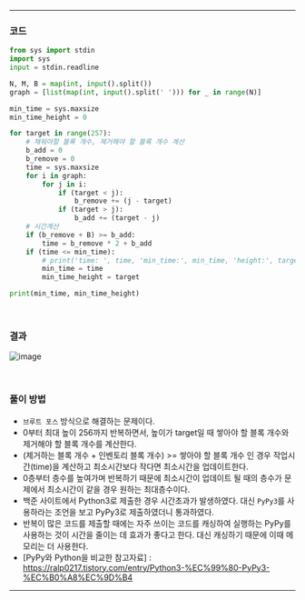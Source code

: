 ___
### 코드
```python
from sys import stdin
import sys
input = stdin.readline

N, M, B = map(int, input().split())
graph = [list(map(int, input().split(' '))) for _ in range(N)]

min_time = sys.maxsize
min_time_height = 0

for target in range(257):
    # 채워야할 블록 개수, 제거해야 할 블록 개수 계산
    b_add = 0
    b_remove = 0
    time = sys.maxsize
    for i in graph:
        for j in i:
            if (target < j):
                b_remove += (j - target)
            if (target > j):
                b_add += (target - j)
    # 시간계산
    if (b_remove + B) >= b_add:
        time = b_remove * 2 + b_add
    if (time <= min_time):
        # print('time: ', time, 'min_time:', min_time, 'height:', target)
        min_time = time
        min_time_height = target

print(min_time, min_time_height)
```
<br>

### 결과
![image](https://user-images.githubusercontent.com/50696567/187337707-480502b3-2f9b-44ec-9732-2722117ea786.png)

<br>

### 풀이 방법
- `브루트 포스` 방식으로 해결하는 문제이다.
- 0부터 최대 높이 256까지 반복하면서, 높이가 target일 때 쌓아야 할 블록 개수와 제거해야 할 블록 개수를 계산한다.
- (제거하는 블록 개수 + 인벤토리 블록 개수) >= 쌓아야 할 블록 개수 인 경우 작업시간(time)을 계산하고 최소시간보다 작다면 최소시간을 업데이트한다.
- 0층부터 층수를 높여가며 반복하기 때문에 최소시간이 업데이트 될 때의 층수가 문제에서 최소시간이 같을 경우 원하는 최대층수이다.
- 백준 사이트에서 Python3로 제출한 경우 시간초과가 발생하였다. 대신 `PyPy3`를 사용하라는 조언을 보고 PyPy3로 제출하였더니 통과하였다.
- 반복이 많은 코드를 제출할 때에는 자주 쓰이는 코드를 캐싱하여 실행하는 PyPy를 사용하는 것이 시간을 줄이는 데 효과가 좋다고 한다. 대신 캐싱하기 때문에 이때 메모리는 더 사용한다.
- [PyPy와 Python을 비교한 참고자료] : https://ralp0217.tistory.com/entry/Python3-%EC%99%80-PyPy3-%EC%B0%A8%EC%9D%B4
___
